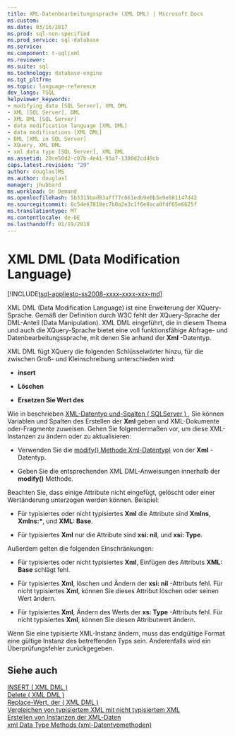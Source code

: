 ```yaml
---
title: XML-Datenbearbeitungssprache (XML DML) | Microsoft Docs
ms.custom: 
ms.date: 03/16/2017
ms.prod: sql-non-specified
ms.prod_service: sql-database
ms.service: 
ms.component: t-sql|xml
ms.reviewer: 
ms.suite: sql
ms.technology: database-engine
ms.tgt_pltfrm: 
ms.topic: language-reference
dev_langs: TSQL
helpviewer_keywords:
- modifying data [SQL Server], XML DML
- XML [SQL Server], DML
- XML DML [SQL Server]
- data modification language [XML DML]
- data modifications [XML DML]
- DML [XML in SQL Server]
- XQuery, XML DML
- xml data type [SQL Server], XML DML
ms.assetid: 20ce50d2-c07b-4e41-93a7-1380d2cd49cb
caps.latest.revision: "29"
author: douglaslMS
ms.author: douglasl
manager: jhubbard
ms.workload: On Demand
ms.openlocfilehash: 5b3315bad83aff77c661edb9e0b3e9e081147d42
ms.sourcegitcommit: 6c54e67818ec7b0a2e3c1f6e8aca0fdf65e6625f
ms.translationtype: MT
ms.contentlocale: de-DE
ms.lasthandoff: 01/19/2018
---
```

# <a name="xml-data-modification-language-xml-dml"></a>XML DML (Data Modification Language)
[!INCLUDE[tsql-appliesto-ss2008-xxxx-xxxx-xxx-md](../../includes/tsql-appliesto-ss2008-xxxx-xxxx-xxx-md.md)]

  XML DML (Data Modification Language) ist eine Erweiterung der XQuery-Sprache. Gemäß der Definition durch W3C fehlt der XQuery-Sprache der DML-Anteil (Data Manipulation). XML DML eingeführt, die in diesem Thema und auch die XQuery-Sprache bietet eine voll funktionsfähige Abfrage- und Datenbearbeitungssprache, mit denen Sie anhand der **Xml** -Datentyp.  
  
 XML DML fügt XQuery die folgenden Schlüsselwörter hinzu, für die zwischen Groß- und Kleinschreibung unterschieden wird:  
  
-   **insert**  
  
-   **Löschen**  
  
-   **Ersetzen Sie Wert des**  
  
 Wie in beschrieben [XML-Datentyp und-Spalten &#40; SQLServer &#41; ](../../relational-databases/xml/xml-data-type-and-columns-sql-server.md), Sie können Variablen und Spalten des Erstellen der **Xml** geben und XML-Dokumente oder-Fragmente zuweisen. Gehen Sie folgendermaßen vor, um diese XML-Instanzen zu ändern oder zu aktualisieren:    
  
-   Verwenden Sie die [modify() Methode Xml-Datentyp)](../../t-sql/xml/modify-method-xml-data-type.md) von der **Xml** -Datentyp.  
  
-   Geben Sie die entsprechenden XML DML-Anweisungen innerhalb der **modify()** Methode.  
  
 Beachten Sie, dass einige Attribute nicht eingefügt, gelöscht oder einer Wertänderung unterzogen werden können. Beispiel:  
  
-   Für typisiertes oder nicht typisiertes **Xml** die Attribute sind **Xmlns**, **Xmlns:\***, und **XML: Base**.  
  
-   Für typisiertes **Xml** nur die Attribute sind **xsi: nil**, und **xsi: Type**.  
  
 Außerdem gelten die folgenden Einschränkungen:  
  
-   Für typisiertes oder nicht typisiertes **Xml**, Einfügen des Attributs **XML: Base** schlägt fehl.  
  
-   Für typisiertes **Xml**, löschen und Ändern der **xsi: nil** -Attributs fehl. Für nicht typisiertes **Xml**, können Sie dieses Attribut löschen oder seinen Wert ändern.  
  
-   Für typisiertes **Xml**, Ändern des Werts der **xs: Type** -Attributs fehl. Für nicht typisiertes **Xml**, können Sie diesen Attributwert ändern.  
  
 Wenn Sie eine typisierte XML-Instanz ändern, muss das endgültige Format eine gültige Instanz des betreffenden Typs sein. Anderenfalls wird ein Überprüfungsfehler zurückgegeben.  
  
## <a name="see-also"></a>Siehe auch  
 [INSERT &#40; XML DML &#41;](../../t-sql/xml/insert-xml-dml.md)   
 [Delete &#40; XML DML &#41;](../../t-sql/xml/delete-xml-dml.md)   
 [Replace-Wert, der &#40; XML DML &#41;](../../t-sql/xml/replace-value-of-xml-dml.md)   
 [Vergleichen von typisiertem XML mit nicht typisiertem XML](../../relational-databases/xml/compare-typed-xml-to-untyped-xml.md)   
 [Erstellen von Instanzen der XML-Daten](../../relational-databases/xml/create-instances-of-xml-data.md)   
 [xml Data Type Methods (xml-Datentypmethoden)](../../t-sql/xml/xml-data-type-methods.md)  
  
  
